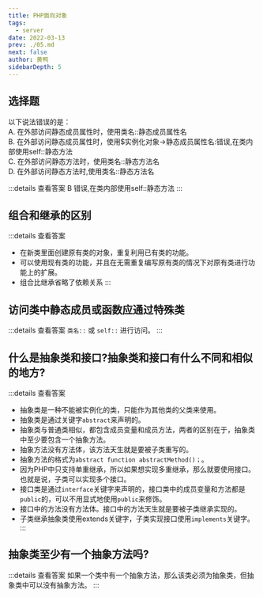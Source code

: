 ```yaml
---
title: PHP面向对象
tags: 
  - server
date: 2022-03-13
prev: ./05.md
next: false
author: 黄鸭
sidebarDepth: 5
---
```


## 选择题
以下说法错误的是：  
A. 在外部访问静态成员属性时，使用类名::静态成员属性名  
B. 在外部访问静态成员属性时，使用$实例化对象->静态成员属性名:错误,在类内部使用self::静态方法  
C. 在外部访问静态方法时，使用类名::静态方法名  
D. 在外部访问静态方法时,使用类名::静态方法名

:::details 查看答案
B 错误,在类内部使用self::静态方法
:::

## 组合和继承的区别
:::details 查看答案
- 在新类里面创建原有类的对象，重复利用已有类的功能。
- 可以使用现有类的功能，并且在无需重复编写原有类的情况下对原有类进行功能上的扩展。
- 组合比继承省略了依赖关系
:::

## 访问类中静态成员或函数应通过特殊类 

:::details 查看答案
`类名::` 或 `self::` 进行访问。
:::

## 什么是抽象类和接口?抽象类和接口有什么不同和相似的地方?

:::details 查看答案
- 抽象类是一种不能被实例化的类，只能作为其他类的父类来使用。
- 抽象类是通过关键字`abstract`来声明的。
- 抽象类与普通类相似，都包含成员变量和成员方法，两者的区别在于，抽象类中至少要包含一个抽象方法。
- 抽象方法没有方法体，该方法天生就是要被子类重写的。
- 抽象方法的格式为`abstract function abstractMethod()；`。
- 因为PHP中只支持单重继承，所以如果想实现多重继承，那么就要使用接口。也就是说，子类可以实现多个接口。
- 接口类是通过`interface`关键字来声明的，接口类中的成员变量和方法都是`public`的，可以不用显式地使用`public`来修饰。
- 接口中的方法没有方法体。接口中的方法天生就是要被子类继承实现的。
- 子类继承抽象类使用extends关键字，子类实现接口使用`implements`关键字。
:::

## 抽象类至少有一个抽象方法吗?

:::details 查看答案
如果一个类中有一个抽象方法，那么该类必须为抽象类，但抽象类中可以没有抽象方法。
:::